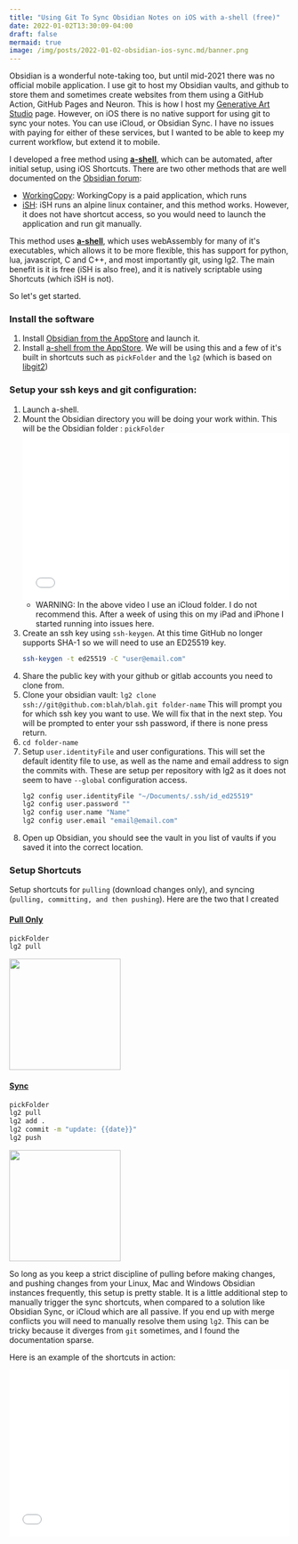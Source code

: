 ```yaml
---
title: "Using Git To Sync Obsidian Notes on iOS with a-shell (free)"
date: 2022-01-02T13:30:09-04:00
draft: false
mermaid: true
image: /img/posts/2022-01-02-obsidian-ios-sync.md/banner.png
---
```


Obsidian is a wonderful note-taking too, but until mid-2021 there was no official mobile application. I use git to host my Obsidian vaults, and github to store them and sometimes create websites from them using a GitHub Action, GitHub Pages and Neuron. This is how I host my [Generative Art Studio](https://cwoodall.com/generative-art-studio/) page. However, on iOS there is no native support for using git to sync your notes. You can use iCloud, or Obsidian Sync. I have no issues with paying for either of these services, but I wanted to be able to keep my current workflow, but extend it to mobile. 

I developed a free method using [**a-shell**](https://holzschu.github.io/a-Shell_iOS), which can be automated, after initial setup, using iOS Shortcuts. There are two other methods that are well documented on the [Obsidian forum](https://forum.obsidian.md):

- [WorkingCopy](https://forum.obsidian.md/t/mobile-setting-up-ios-git-based-syncing-with-mobile-app-using-working-copy/16499): WorkingCopy is a paid application, which runs
- [iSH](https://forum.obsidian.md/t/mobile-sync-with-git-on-ios-for-free-using-ish/20861/8):  iSH runs an alpine linux container, and this method works. However, it does not have shortcut access, so you would need to launch the application and run git manually.

This method uses [**a-shell**](https://holzschu.github.io/a-Shell_iOS), which uses webAssembly for many of it's executables, which allows it to be more flexible, this has support for python, lua, javascript, C and C++, and most importantly git, using lg2. The main benefit is it is free (iSH is also free), and it is natively scriptable using Shortcuts (which iSH is not).

So let's get started.

<!--more-->


### Install the software

1. Install [Obsidian from the AppStore](https://apps.apple.com/us/app/obsidian-connected-notes/id1557175442) and launch it.
2. Install [a-shell from the AppStore](https://apps.apple.com/us/app/a-shell/id1473805438). We will be using this and a few of it's built in shortcuts such as `pickFolder` and the `lg2` (which is based on [libgit2](https://github.com/libgit2/libgit2))

### Setup your ssh keys and git configuration:
1. Launch a-shell. 
2. Mount the Obsidian directory you will be doing your work within. This will be the Obsidian folder  : `pickFolder`
    <embed src="/img/posts/2022-01-02-obsidian-ios-sync.md/2022-01-02 18-03-48.mp4" autostart="false" height="300" width="100%"></emb>
    - WARNING: In the above video I use an iCloud folder. I do not recommend this. After a week of using this on my iPad and iPhone I started running into issues here.
3. Create an ssh key using `ssh-keygen`. At this time GitHub no longer supports SHA-1 so we will need to use an ED25519 key.
   ``` sh
   ssh-keygen -t ed25519 -C "user@email.com"
   ```
4. Share the public key with your github or gitlab accounts you need to clone from.
5. Clone your obsidian vault:
    ```lg2 clone ssh://git@github.com:blah/blah.git folder-name```
    This will prompt you for which ssh key you want to use. We will fix that in the next step. You will be prompted to enter your ssh password, if there is none press return.
6. `cd folder-name`
7. Setup `user.identityFile` and user configurations. This will set the default identity file to use, as well as the name and email address to sign the commits with. These are setup per repository with lg2 as it does not seem to have `--global` configuration access.
    ``` sh
    lg2 config user.identityFile "~/Documents/.ssh/id_ed25519"
    lg2 config user.password ""
    lg2 config user.name "Name"
    lg2 config user.email "email@email.com"
    ```
8. Open up Obsidian, you should see the vault in you list of vaults if you saved it into the correct location.

### Setup Shortcuts

Setup shortcuts for `pulling` (download changes only), and syncing (`pulling, committing, and then pushing`). Here are the two that I created
#### [Pull Only](https://www.icloud.com/shortcuts/f609283a61ff44b8af1057b78c025c8f)
    
```sh
pickFolder
lg2 pull
```
<img src="/img/posts/2022-01-02-obsidian-ios-sync.md/shortcut-pull.png" width="200px" />

#### [Sync](https://www.icloud.com/shortcuts/f609283a61ff44b8af1057b78c025c8f)

```sh
pickFolder
lg2 pull
lg2 add .
lg2 commit -m "update: {{date}}"
lg2 push
```


<img src="/img/posts/2022-01-02-obsidian-ios-sync.md/shortcut-sync.png" width="200px" />


So long as you keep a strict discipline of pulling before making changes, and pushing changes from your Linux, Mac and Windows Obsidian instances frequently, this setup is pretty stable. It is a little additional step to manually trigger the sync shortcuts, when compared to a solution like Obsidian Sync, or iCloud which are all passive. If you end up with merge conflicts you will need to manually resolve them using `lg2`. This can be tricky because it diverges from `git` sometimes, and I found the documentation sparse.

Here is an example of the shortcuts in action:

<embed src="/img/posts/2022-01-02-obsidian-ios-sync.md/2022-01-02 18-06-40.mp4" autostart="false" height="300" width="100%"></emb>
